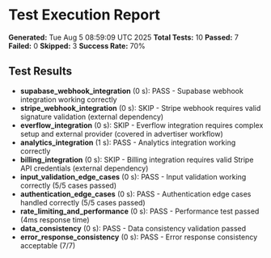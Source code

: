# Test Execution Report

**Generated:** Tue Aug  5 08:59:09 UTC 2025
**Total Tests:** 10
**Passed:** 7
**Failed:** 0
**Skipped:** 3
**Success Rate:** 70%

## Test Results

- **supabase_webhook_integration** (0 s): PASS - Supabase webhook integration working correctly
- **stripe_webhook_integration** (0 s): SKIP - Stripe webhook requires valid signature validation (external dependency)
- **everflow_integration** (0 s): SKIP - Everflow integration requires complex setup and external provider (covered in advertiser workflow)
- **analytics_integration** (1 s): PASS - Analytics integration working correctly
- **billing_integration** (0 s): SKIP - Billing integration requires valid Stripe API credentials (external dependency)
- **input_validation_edge_cases** (0 s): PASS - Input validation working correctly (5/5 cases passed)
- **authentication_edge_cases** (0 s): PASS - Authentication edge cases handled correctly (5/5 cases passed)
- **rate_limiting_and_performance** (0 s): PASS - Performance test passed (4ms response time)
- **data_consistency** (0 s): PASS - Data consistency validation passed
- **error_response_consistency** (0 s): PASS - Error response consistency acceptable (7/7)
